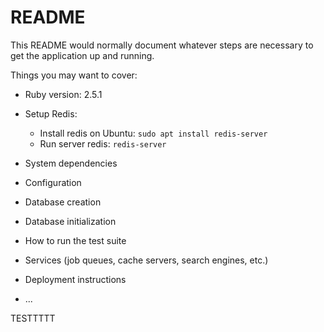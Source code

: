 # README

This README would normally document whatever steps are necessary to get the
application up and running.

Things you may want to cover:

* Ruby version: 2.5.1

* Setup Redis:
  - Install redis on Ubuntu: `sudo apt install redis-server`
  - Run server redis: `redis-server`

* System dependencies

* Configuration

* Database creation

* Database initialization

* How to run the test suite

* Services (job queues, cache servers, search engines, etc.)

* Deployment instructions

* ...

TESTTTTT
